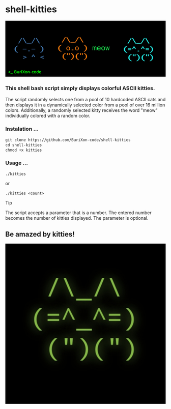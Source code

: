 # shell-kitties

![screenshot](/kitties-img2.png)

### This shell bash script simply displays colorful ASCII kitties.

The script randomly selects one from a pool of 10 hardcoded ASCII cats and then displays it in a dynamically selected color from a pool of over 16 million colors. Additionally, a randomly selected kitty receives the word "meow" individually colored with a random color.

### Instalation ...
```
git clone https://github.com/BuriXon-code/shell-kitties
cd shell-kitties
chmod +x kitties
```
### Usage ...
```
./kitties
```
or
```
./kitties <count>
```

 
> [!TIP]
> The script accepts a parameter that is a number. The entered number becomes the number of kitties displayed. The parameter is optional.

## Be amazed by kitties!


![screenshot](/kitties-img1.jpg)
